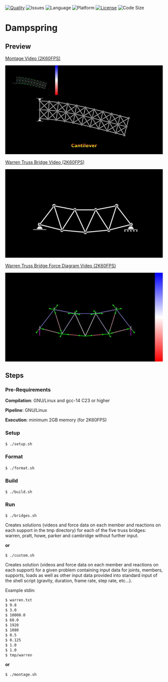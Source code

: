 [![Quality](https://github.com/Elixonus/dampspring/actions/workflows/quality.yml/badge.svg)](https://github.com/Elixonus/dampspring/actions/workflows/quality.yml)
![Issues](https://img.shields.io/github/issues/Elixonus/dampspring)
![Language](https://img.shields.io/badge/Language-C23-blue)
![Platform](https://img.shields.io/badge/Platform-GNU/Linux-orange)
[![License](https://img.shields.io/badge/License-MIT-red.svg)](https://opensource.org/licenses/MIT)
![Code Size](https://img.shields.io/github/languages/code-size/Elixonus/dampspring)

# Dampspring

## Preview

[Montage Video (2K60FPS)](./previewmt.mp4)

![Montage Image](./previewmt.png)

[Warren Truss Bridge Video (2K60FPS)](./preview.mp4)

![Warren Truss Bridge Image](./preview.png)

[Warren Truss Bridge Force Diagram Video (2K60FPS)](./previewfd.mp4)

![Warren Truss Bridge Force Diagram](./previewfd.png)

## Steps

### Pre-Requirements

**Compilation**: GNU/Linux and gcc-14 C23 or higher

**Pipeline**: GNU/Linux

**Execution**: minimum 2GB memory (for 2K60FPS)


### Setup

```$ ./setup.sh```

### Format

```$ ./format.sh```

### Build

```$ ./build.sh```

### Run

```$ ./bridges.sh```

Creates solutions (videos and force data on each member and reactions on each support in the tmp directory) for each of the five truss bridges: warren, pratt, howe, parker and cambridge without further input.

**or**

```$ ./custom.sh```

Creates solution (videos and force data on each member and reactions on each support) for a given problem containing input data for joints, members, supports, loads as well as other input data provided into standard input of the shell script (gravity, duration, frame rate, step rate, etc...).

Example stdin:

```
$ warren.txt
$ 9.8
$ 3.0
$ 10000.0
$ 60.0
$ 1920
$ 1080
$ 0.5
$ 0.125
$ 1.0
$ 1.0
$ tmp/warren
```

**or**

```$ ./montage.sh```
